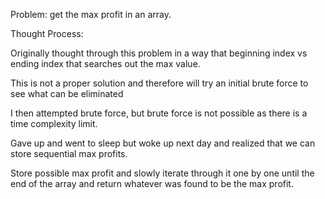 Problem: get the max profit in an array.

Thought Process:

Originally thought through this problem in a way that beginning index vs ending index that searches out the max value.

This is not a proper solution and therefore will try an initial brute force to see what can be eliminated

I then attempted brute force, but brute force is not possible as there is a time complexity limit.

Gave up and went to sleep but woke up next day and realized that we can store sequential max profits.

Store possible max profit and slowly iterate through it one by one until the end of the array and return whatever was found to be the max profit.

